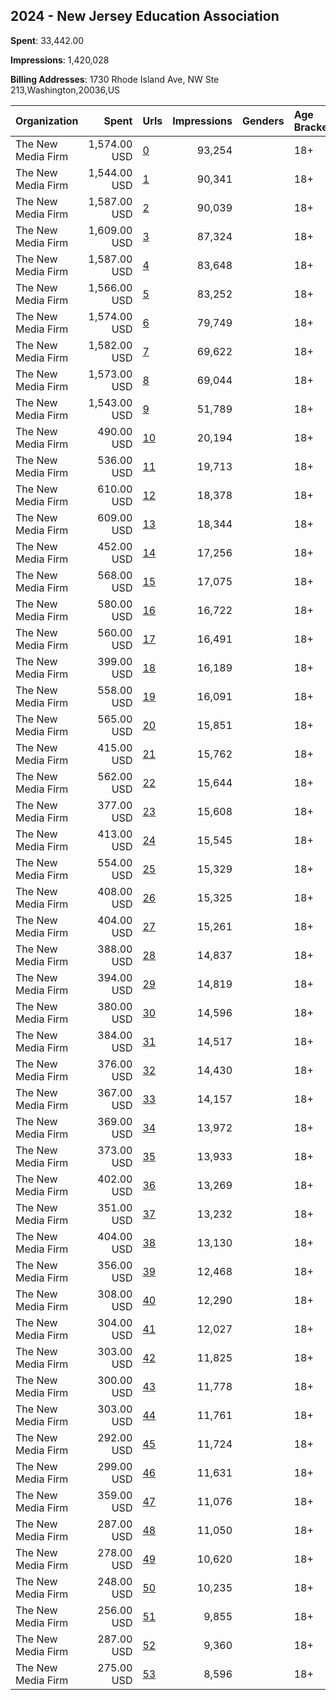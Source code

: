 ## 2024 - New Jersey Education Association 
**Spent**: 33,442.00

**Impressions**: 1,420,028

**Billing Addresses**: 1730 Rhode Island Ave, NW Ste 213,Washington,20036,US

|Organization|Spent|Urls|Impressions|Genders|Age Brackets|Country Codes|
|:---|---:|:---|---:|:---|:---|:---|
|The New Media Firm|1,574.00 USD|[0](https://www.snap.com/political-ads/asset/f486da8b4255a5c94fa9f993d440eb5d80617defa9b9d6c590a9335d30c74658?mediaType=mp4)|93,254||18+|united states|
|The New Media Firm|1,544.00 USD|[1](https://www.snap.com/political-ads/asset/f486da8b4255a5c94fa9f993d440eb5d80617defa9b9d6c590a9335d30c74658?mediaType=mp4)|90,341||18+|united states|
|The New Media Firm|1,587.00 USD|[2](https://www.snap.com/political-ads/asset/f486da8b4255a5c94fa9f993d440eb5d80617defa9b9d6c590a9335d30c74658?mediaType=mp4)|90,039||18+|united states|
|The New Media Firm|1,609.00 USD|[3](https://www.snap.com/political-ads/asset/f486da8b4255a5c94fa9f993d440eb5d80617defa9b9d6c590a9335d30c74658?mediaType=mp4)|87,324||18+|united states|
|The New Media Firm|1,587.00 USD|[4](https://www.snap.com/political-ads/asset/f486da8b4255a5c94fa9f993d440eb5d80617defa9b9d6c590a9335d30c74658?mediaType=mp4)|83,648||18+|united states|
|The New Media Firm|1,566.00 USD|[5](https://www.snap.com/political-ads/asset/f486da8b4255a5c94fa9f993d440eb5d80617defa9b9d6c590a9335d30c74658?mediaType=mp4)|83,252||18+|united states|
|The New Media Firm|1,574.00 USD|[6](https://www.snap.com/political-ads/asset/f486da8b4255a5c94fa9f993d440eb5d80617defa9b9d6c590a9335d30c74658?mediaType=mp4)|79,749||18+|united states|
|The New Media Firm|1,582.00 USD|[7](https://www.snap.com/political-ads/asset/f486da8b4255a5c94fa9f993d440eb5d80617defa9b9d6c590a9335d30c74658?mediaType=mp4)|69,622||18+|united states|
|The New Media Firm|1,573.00 USD|[8](https://www.snap.com/political-ads/asset/f486da8b4255a5c94fa9f993d440eb5d80617defa9b9d6c590a9335d30c74658?mediaType=mp4)|69,044||18+|united states|
|The New Media Firm|1,543.00 USD|[9](https://www.snap.com/political-ads/asset/f486da8b4255a5c94fa9f993d440eb5d80617defa9b9d6c590a9335d30c74658?mediaType=mp4)|51,789||18+|united states|
|The New Media Firm|490.00 USD|[10](https://www.snap.com/political-ads/asset/8e86239a58aad6f24307cb86d9eda0d12b1591cbc8c09d5a4a961809118ffd66?mediaType=mp4)|20,194||18+|united states|
|The New Media Firm|536.00 USD|[11](https://www.snap.com/political-ads/asset/03096eba12dbd9569cd8533c025eb1fc49642d37a065794dd87e6123b45879bc?mediaType=mp4)|19,713||18+|united states|
|The New Media Firm|610.00 USD|[12](https://www.snap.com/political-ads/asset/03096eba12dbd9569cd8533c025eb1fc49642d37a065794dd87e6123b45879bc?mediaType=mp4)|18,378||18+|united states|
|The New Media Firm|609.00 USD|[13](https://www.snap.com/political-ads/asset/03096eba12dbd9569cd8533c025eb1fc49642d37a065794dd87e6123b45879bc?mediaType=mp4)|18,344||18+|united states|
|The New Media Firm|452.00 USD|[14](https://www.snap.com/political-ads/asset/5291811b692b44f2f1b2ef9229998f8d913ccbe4b22b5d84c2fcece5dfc9b852?mediaType=mp4)|17,256||18+|united states|
|The New Media Firm|568.00 USD|[15](https://www.snap.com/political-ads/asset/03096eba12dbd9569cd8533c025eb1fc49642d37a065794dd87e6123b45879bc?mediaType=mp4)|17,075||18+|united states|
|The New Media Firm|580.00 USD|[16](https://www.snap.com/political-ads/asset/03096eba12dbd9569cd8533c025eb1fc49642d37a065794dd87e6123b45879bc?mediaType=mp4)|16,722||18+|united states|
|The New Media Firm|560.00 USD|[17](https://www.snap.com/political-ads/asset/03096eba12dbd9569cd8533c025eb1fc49642d37a065794dd87e6123b45879bc?mediaType=mp4)|16,491||18+|united states|
|The New Media Firm|399.00 USD|[18](https://www.snap.com/political-ads/asset/8e86239a58aad6f24307cb86d9eda0d12b1591cbc8c09d5a4a961809118ffd66?mediaType=mp4)|16,189||18+|united states|
|The New Media Firm|558.00 USD|[19](https://www.snap.com/political-ads/asset/03096eba12dbd9569cd8533c025eb1fc49642d37a065794dd87e6123b45879bc?mediaType=mp4)|16,091||18+|united states|
|The New Media Firm|565.00 USD|[20](https://www.snap.com/political-ads/asset/03096eba12dbd9569cd8533c025eb1fc49642d37a065794dd87e6123b45879bc?mediaType=mp4)|15,851||18+|united states|
|The New Media Firm|415.00 USD|[21](https://www.snap.com/political-ads/asset/ca28d09bb60a8a78893ed2136db5dbe6ab65bbc59ea214e57f1492e1b84be3e7?mediaType=mp4)|15,762||18+|united states|
|The New Media Firm|562.00 USD|[22](https://www.snap.com/political-ads/asset/03096eba12dbd9569cd8533c025eb1fc49642d37a065794dd87e6123b45879bc?mediaType=mp4)|15,644||18+|united states|
|The New Media Firm|377.00 USD|[23](https://www.snap.com/political-ads/asset/8e86239a58aad6f24307cb86d9eda0d12b1591cbc8c09d5a4a961809118ffd66?mediaType=mp4)|15,608||18+|united states|
|The New Media Firm|413.00 USD|[24](https://www.snap.com/political-ads/asset/5291811b692b44f2f1b2ef9229998f8d913ccbe4b22b5d84c2fcece5dfc9b852?mediaType=mp4)|15,545||18+|united states|
|The New Media Firm|554.00 USD|[25](https://www.snap.com/political-ads/asset/03096eba12dbd9569cd8533c025eb1fc49642d37a065794dd87e6123b45879bc?mediaType=mp4)|15,329||18+|united states|
|The New Media Firm|408.00 USD|[26](https://www.snap.com/political-ads/asset/5291811b692b44f2f1b2ef9229998f8d913ccbe4b22b5d84c2fcece5dfc9b852?mediaType=mp4)|15,325||18+|united states|
|The New Media Firm|404.00 USD|[27](https://www.snap.com/political-ads/asset/5291811b692b44f2f1b2ef9229998f8d913ccbe4b22b5d84c2fcece5dfc9b852?mediaType=mp4)|15,261||18+|united states|
|The New Media Firm|388.00 USD|[28](https://www.snap.com/political-ads/asset/ca28d09bb60a8a78893ed2136db5dbe6ab65bbc59ea214e57f1492e1b84be3e7?mediaType=mp4)|14,837||18+|united states|
|The New Media Firm|394.00 USD|[29](https://www.snap.com/political-ads/asset/5291811b692b44f2f1b2ef9229998f8d913ccbe4b22b5d84c2fcece5dfc9b852?mediaType=mp4)|14,819||18+|united states|
|The New Media Firm|380.00 USD|[30](https://www.snap.com/political-ads/asset/ca28d09bb60a8a78893ed2136db5dbe6ab65bbc59ea214e57f1492e1b84be3e7?mediaType=mp4)|14,596||18+|united states|
|The New Media Firm|384.00 USD|[31](https://www.snap.com/political-ads/asset/5291811b692b44f2f1b2ef9229998f8d913ccbe4b22b5d84c2fcece5dfc9b852?mediaType=mp4)|14,517||18+|united states|
|The New Media Firm|376.00 USD|[32](https://www.snap.com/political-ads/asset/ca28d09bb60a8a78893ed2136db5dbe6ab65bbc59ea214e57f1492e1b84be3e7?mediaType=mp4)|14,430||18+|united states|
|The New Media Firm|367.00 USD|[33](https://www.snap.com/political-ads/asset/ca28d09bb60a8a78893ed2136db5dbe6ab65bbc59ea214e57f1492e1b84be3e7?mediaType=mp4)|14,157||18+|united states|
|The New Media Firm|369.00 USD|[34](https://www.snap.com/political-ads/asset/ca28d09bb60a8a78893ed2136db5dbe6ab65bbc59ea214e57f1492e1b84be3e7?mediaType=mp4)|13,972||18+|united states|
|The New Media Firm|373.00 USD|[35](https://www.snap.com/political-ads/asset/5291811b692b44f2f1b2ef9229998f8d913ccbe4b22b5d84c2fcece5dfc9b852?mediaType=mp4)|13,933||18+|united states|
|The New Media Firm|402.00 USD|[36](https://www.snap.com/political-ads/asset/ca28d09bb60a8a78893ed2136db5dbe6ab65bbc59ea214e57f1492e1b84be3e7?mediaType=mp4)|13,269||18+|united states|
|The New Media Firm|351.00 USD|[37](https://www.snap.com/political-ads/asset/ca28d09bb60a8a78893ed2136db5dbe6ab65bbc59ea214e57f1492e1b84be3e7?mediaType=mp4)|13,232||18+|united states|
|The New Media Firm|404.00 USD|[38](https://www.snap.com/political-ads/asset/ca28d09bb60a8a78893ed2136db5dbe6ab65bbc59ea214e57f1492e1b84be3e7?mediaType=mp4)|13,130||18+|united states|
|The New Media Firm|356.00 USD|[39](https://www.snap.com/political-ads/asset/8e86239a58aad6f24307cb86d9eda0d12b1591cbc8c09d5a4a961809118ffd66?mediaType=mp4)|12,468||18+|united states|
|The New Media Firm|308.00 USD|[40](https://www.snap.com/political-ads/asset/8e86239a58aad6f24307cb86d9eda0d12b1591cbc8c09d5a4a961809118ffd66?mediaType=mp4)|12,290||18+|united states|
|The New Media Firm|304.00 USD|[41](https://www.snap.com/political-ads/asset/8e86239a58aad6f24307cb86d9eda0d12b1591cbc8c09d5a4a961809118ffd66?mediaType=mp4)|12,027||18+|united states|
|The New Media Firm|303.00 USD|[42](https://www.snap.com/political-ads/asset/63479bf837527349cad72e33be9f39adeda96515136d5e319a7ef4c2553389ed?mediaType=mp4)|11,825||18+|united states|
|The New Media Firm|300.00 USD|[43](https://www.snap.com/political-ads/asset/63479bf837527349cad72e33be9f39adeda96515136d5e319a7ef4c2553389ed?mediaType=mp4)|11,778||18+|united states|
|The New Media Firm|303.00 USD|[44](https://www.snap.com/political-ads/asset/63479bf837527349cad72e33be9f39adeda96515136d5e319a7ef4c2553389ed?mediaType=mp4)|11,761||18+|united states|
|The New Media Firm|292.00 USD|[45](https://www.snap.com/political-ads/asset/8e86239a58aad6f24307cb86d9eda0d12b1591cbc8c09d5a4a961809118ffd66?mediaType=mp4)|11,724||18+|united states|
|The New Media Firm|299.00 USD|[46](https://www.snap.com/political-ads/asset/63479bf837527349cad72e33be9f39adeda96515136d5e319a7ef4c2553389ed?mediaType=mp4)|11,631||18+|united states|
|The New Media Firm|359.00 USD|[47](https://www.snap.com/political-ads/asset/5291811b692b44f2f1b2ef9229998f8d913ccbe4b22b5d84c2fcece5dfc9b852?mediaType=mp4)|11,076||18+|united states|
|The New Media Firm|287.00 USD|[48](https://www.snap.com/political-ads/asset/63479bf837527349cad72e33be9f39adeda96515136d5e319a7ef4c2553389ed?mediaType=mp4)|11,050||18+|united states|
|The New Media Firm|278.00 USD|[49](https://www.snap.com/political-ads/asset/8e86239a58aad6f24307cb86d9eda0d12b1591cbc8c09d5a4a961809118ffd66?mediaType=mp4)|10,620||18+|united states|
|The New Media Firm|248.00 USD|[50](https://www.snap.com/political-ads/asset/8e86239a58aad6f24307cb86d9eda0d12b1591cbc8c09d5a4a961809118ffd66?mediaType=mp4)|10,235||18+|united states|
|The New Media Firm|256.00 USD|[51](https://www.snap.com/political-ads/asset/8e86239a58aad6f24307cb86d9eda0d12b1591cbc8c09d5a4a961809118ffd66?mediaType=mp4)|9,855||18+|united states|
|The New Media Firm|287.00 USD|[52](https://www.snap.com/political-ads/asset/63479bf837527349cad72e33be9f39adeda96515136d5e319a7ef4c2553389ed?mediaType=mp4)|9,360||18+|united states|
|The New Media Firm|275.00 USD|[53](https://www.snap.com/political-ads/asset/63479bf837527349cad72e33be9f39adeda96515136d5e319a7ef4c2553389ed?mediaType=mp4)|8,596||18+|united states|

